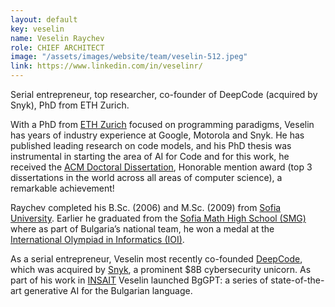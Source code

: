 ```yaml
---
layout: default
key: veselin 
name: Veselin Raychev
role: CHIEF ARCHITECT
image: "/assets/images/website/team/veselin-512.jpeg"
link: https://www.linkedin.com/in/veselinr/
---
```


Serial entrepreneur, top researcher, co-founder of DeepCode (acquired by Snyk), PhD from ETH Zurich.

With a PhD from <a href="https://ethz.ch/en.html">ETH Zurich</a> focused on programming paradigms, Veselin has years of industry experience at Google, Motorola and Snyk. He has published leading research on code models, and his PhD thesis was instrumental in starting the area of AI for Code and for this work, he received the <a href="https://awards.acm.org/award-recipients/raychev_2031789">ACM Doctoral Dissertation</a>, Honorable mention award (top 3 dissertations in the world across all areas of computer science), a remarkable achievement!

Raychev completed his B.Sc. (2006) and M.Sc. (2009) from <a href="https://www.uni-sofia.bg/eng">Sofia University</a>. Earlier he graduated from the <a href="https://www.linkedin.com/company/sofiahsmath">Sofia Math High School (SMG)</a> where as part of Bulgaria’s national team, he won a medal at the <a href="https://ioinformatics.org/">International Olympiad in Informatics (IOI)</a>.


As a serial entrepreneur, Veselin most recently co-founded <a href="https://www.linkedin.com/company/deepcodeai/">DeepCode</a>, which was acquired by <a href="https://snyk.io/">Snyk</a>, a prominent $8B cybersecurity unicorn. As part of his work in <a href="https://insait.ai/">INSAIT</a> Veselin launched BgGPT: a series of state-of-the-art generative AI for the Bulgarian language.